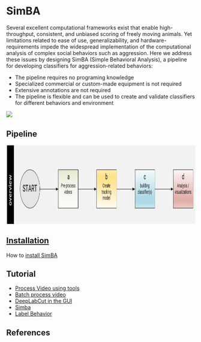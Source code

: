 # SimBA

Several excellent computational frameworks exist that enable high-throughput, consistent, and unbiased scoring of freely moving animals. Yet limitations related to ease of use, generalizability, and hardware-requirements impede the widespread implementation of the computational analysis of complex social behaviors such as aggression. Here we address these issues by designing SimBA (Simple Behavioral Analysis), a pipeline for developing classifiers for aggression-related behaviors:  
- The pipeline requires no programing knowledge 
- Specialized commercial or custom-made equipment is not required
- Extensive annotations are not required
- The pipeline is flexible and can be used to create and validate classifiers for different behaviors and environment 


![](https://github.com/sgoldenlab/tkinter_test/blob/master/images/4videos.gif)

## Pipeline


<img src="/images/overallflow.PNG" width="980" height="210" />


## [Installation](docs/Installation.md) 

How to [install SimBA](docs/installation.md)

## Tutorial

- [Process Video using tools](docs/Tutorial_tools.md)
- [Batch process video](docs/tutorial_process_videos.md)
- [DeepLabCut in the GUI](docs/Tutorial_DLC.md)
- [Simba](docs/tutorial.md)
- [Label Behavior](docs/labelling_aggression_tutorial.md)


## References
